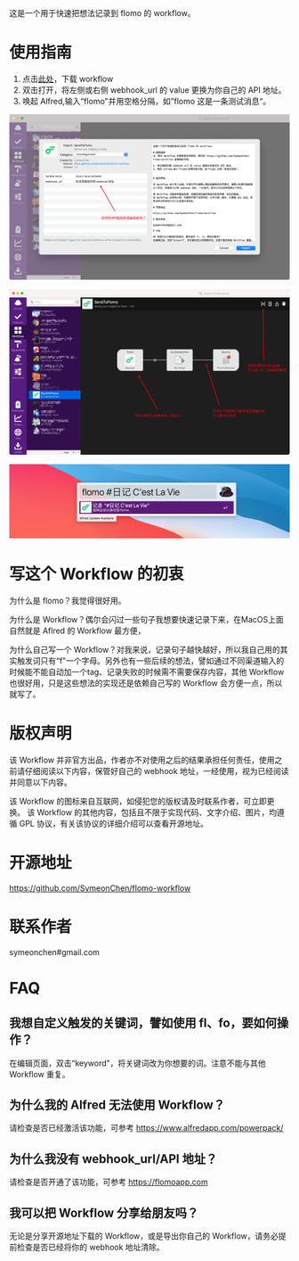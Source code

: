 这是一个用于快速把想法记录到 flomo 的 workflow。

# 使用指南
1. 点击[此处](https://github.com/SymeonChen/flomo-workflow/releases/download/1.0.0/SendToFlomo.alfredworkflow)，下载 workflow
2. 双击打开，将左侧或右侧 webhook_url 的 value 更换为你自己的 API 地址。
3. 唤起 Alfred,输入“flomo"并用空格分隔，如”flomo 这是一条测试消息“。

![](screenshots/config.png)

![](screenshots/after.png)

![](screenshots/sample.png)

# 写这个 Workflow 的初衷

为什么是 flomo？我觉得很好用。

为什么是 Workflow？偶尔会闪过一些句子我想要快速记录下来，在MacOS上面自然就是 Aflred 的 Workflow 最方便，

为什么自己写一个 Workflow？对我来说，记录句子越快越好，所以我自己用的其实触发词只有“f"一个字母。另外也有一些后续的想法，譬如通过不同渠道输入的时候能不能自动加一个tag、记录失败的时候需不需要保存内容，其他 Workflow 也很好用，只是这些想法的实现还是依赖自己写的 Workflow 会方便一点，所以就写了。

# 版权声明

该 Workflow 并非官方出品，作者亦不对使用之后的结果承担任何责任，使用之前请仔细阅读以下内容，保管好自己的 webhook 地址，一经使用，视为已经阅读并同意以下内容。

该 Workflow 的图标来自互联网，如侵犯您的版权请及时联系作者，可立即更换。
该 Workflow 的其他内容，包括且不限于实现代码、文字介绍、图片，均遵循 GPL 协议，有关该协议的详细介绍可以查看开源地址。

# 开源地址

https://github.com/SymeonChen/flomo-workflow

# 联系作者

symeonchen#gmail.com

# FAQ

## 我想自定义触发的关键词，譬如使用 fl、fo，要如何操作？
在编辑页面，双击“keyword"，将关键词改为你想要的词。注意不能与其他 Workflow 重复。

## 为什么我的 Alfred 无法使用 Workflow？
请检查是否已经激活该功能，可参考 https://www.alfredapp.com/powerpack/

## 为什么我没有 webhook_url/API 地址？
请检查是否开通了该功能，可参考 https://flomoapp.com

## 我可以把 Workflow 分享给朋友吗？
无论是分享开源地址下载的 Workflow，或是导出你自己的 Workflow，请务必提前检查是否已经将你的 webhook 地址清除。
